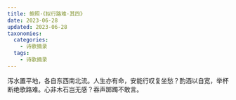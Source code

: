 ```yaml
---
title: 鲍照·《拟行路难·其四》
date: 2023-06-28
updated: 2023-06-28
taxonomies:
  categories:
    - 诗歌摘录
  tags:
    - 诗歌摘录
---
```



泻水置平地，各自东西南北流。人生亦有命，安能行叹复坐愁？酌酒以自宽，举杯断绝歌路难。心非木石岂无感？吞声踯躅不敢言。



